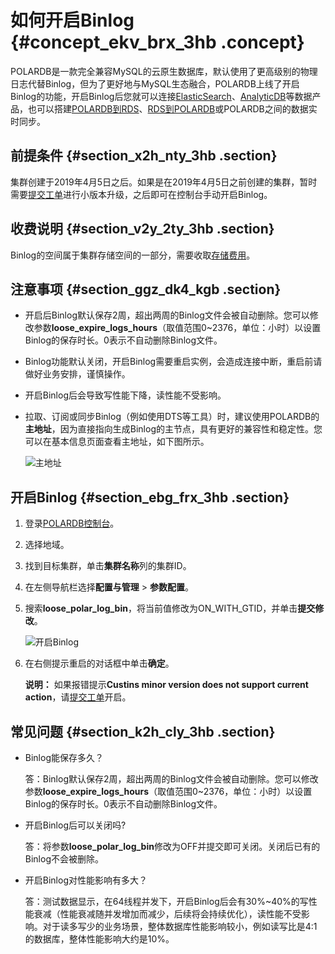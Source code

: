 # 如何开启Binlog {#concept_ekv_brx_3hb .concept}

POLARDB是一款完全兼容MySQL的云原生数据库，默认使用了更高级别的物理日志代替Binlog，但为了更好地与MySQL生态融合，POLARDB上线了开启Binlog的功能，开启Binlog后您就可以连接[ElasticSearch](https://help.aliyun.com/document_detail/90777.html)、[AnalyticDB](https://help.aliyun.com/document_detail/98724.html)等数据产品，也可以搭建[POLARDB到RDS](https://help.aliyun.com/document_detail/102184.html)、[RDS到POLARDB](https://help.aliyun.com/document_detail/102185.html)或POLARDB之间的数据实时同步。

## 前提条件 {#section_x2h_nty_3hb .section}

集群创建于2019年4月5日之后。如果是在2019年4月5日之前创建的集群，暂时需要[提交工单](https://selfservice.console.aliyun.com/ticket/createIndex)进行小版本升级，之后即可在控制台手动开启Binlog。

## 收费说明 {#section_v2y_2ty_3hb .section}

Binlog的空间属于集群存储空间的一部分，需要收取[存储费用](../cn.zh-CN/产品简介/规格与定价.md#)。

## 注意事项 {#section_ggz_dk4_kgb .section}

-   开启后Binlog默认保存2周，超出两周的Binlog文件会被自动删除。您可以修改参数**loose\_expire\_logs\_hours**（取值范围0~2376，单位：小时）以设置Binlog的保存时长。0表示不自动删除Binlog文件。
-   Binlog功能默认关闭，开启Binlog需要重启实例，会造成连接中断，重启前请做好业务安排，谨慎操作。
-   开启Binlog后会导致写性能下降，读性能不受影响。
-   拉取、订阅或同步Binlog（例如使用DTS等工具）时，建议使用POLARDB的**主地址**，因为直接指向生成Binlog的主节点，具有更好的兼容性和稳定性。您可以在基本信息页面查看主地址，如下图所示。

    ![主地址](http://static-aliyun-doc.oss-cn-hangzhou.aliyuncs.com/assets/img/155021/155626927143468_zh-CN.png)


## 开启Binlog {#section_ebg_frx_3hb .section}

1.  登录[POLARDB控制台](https://polardb.console.aliyun.com)。
2.  选择地域。
3.  找到目标集群，单击**集群名称**列的集群ID。
4.  在左侧导航栏选择**配置与管理** \> **参数配置**。
5.  搜索**loose\_polar\_log\_bin**，将当前值修改为ON\_WITH\_GTID，并单击**提交修改**。

    ![开启Binlog](http://static-aliyun-doc.oss-cn-hangzhou.aliyuncs.com/assets/img/155030/155626927143470_zh-CN.png)

6.  在右侧提示重启的对话框中单击**确定**。

    **说明：** 如果报错提示**Custins minor version does not support current action**，请[提交工单](https://selfservice.console.aliyun.com/ticket/createIndex)开启。


## 常见问题 {#section_k2h_cly_3hb .section}

-   Binlog能保存多久？

    答：Binlog默认保存2周，超出两周的Binlog文件会被自动删除。您可以修改参数**loose\_expire\_logs\_hours**（取值范围0~2376，单位：小时）以设置Binlog的保存时长。0表示不自动删除Binlog文件。

-   开启Binlog后可以关闭吗?

    答：将参数**loose\_polar\_log\_bin**修改为OFF并提交即可关闭。关闭后已有的Binlog不会被删除。

-   开启Binlog对性能影响有多大？

    答：测试数据显示，在64线程并发下，开启Binlog后会有30%~40%的写性能衰减（性能衰减随并发增加而减少，后续将会持续优化），读性能不受影响。对于读多写少的业务场景，整体数据库性能影响较小，例如读写比是4:1的数据库，整体性能影响大约是10%。


